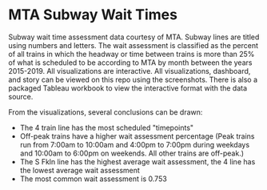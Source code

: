 # MTA Subway Wait Times
Subway wait time assessment data courtesy of MTA.  Subway lines are titled using numbers and letters.  The wait assessment is classified as the percent of all trains in which the headway or time between trains is more than 25% of what is scheduled to be according to MTA by month between the years 2015-2019.
All visualizations are interactive.  All visualizations, dashboard, and story can be viewed on this repo using the screenshots.  There is also a packaged Tableau workbook to view the interactive format with the data source. 

From the visualizations, several conclusions can be drawn:
- The 4 train line has the most scheduled "timepoints"
- Off-peak trains have a higher wait assessment percentage (Peak trains run from 7:00am to 10:00am and 4:00pm to 7:00pm during weekdays and 10:00am to 6:00pm on weekends.  All other trains are off-peak.)
- The S Fkln line has the highest average wait assessment, the 4 line has the lowest average wait assessment
- The most common wait assessment is 0.753 
